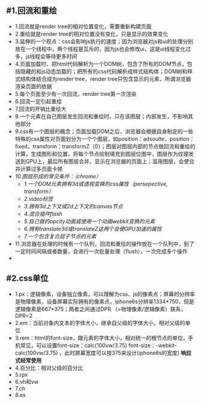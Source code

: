 #1.回流和重绘
---
- 1.回流就是render tree的相对位置变化，需要重新构建页面
- 2.重绘就是render tree的相对位置没有变化，只是显示的效果变化
- 3.延伸的一个观点：css会影响js执行的速度；因为浏览器对js和ui的处理分别放在一个线程中，两个线程是互斥的，因为js也会修改ui，这是ui线程变化过多，js线程会等待更多时间
- 4.页面加载时，把html代码解析为一个DOM树，包含了所有的DOM节点，包括隐藏的和js动态加载的；把所有的css代码解析成样式结构体；DOM树和样式结构体结合成为render tree，render tree只包含显示的元素，所谓浏览器渲染页面的依据
- 5.每个页面至少有一次回流，render tree第一次渲染
- 6.回流一定引起重绘
- 7.回流的开销比重绘大
- 8.一个元素在自己图层发生回流和重绘时，只在该图层；内部发生，不影响其他部分
- 9.css有一个图层的概念；页面加载DOM之后，浏览器会根据自身制定的一些特殊的css属性对页面划分为一个个图层，如position：adsoulte，position：fixed，transform：transformZ（0）；图层对图层内部的节点做回流和重绘的计算，生成图形和位置，将每个节点绘制填充到图层位图中，图层作为纹理发送到GPU上，最后所有图层合并，显示在浏览器的页面上；滥用图层，会使合并计算过多页面卡顿
- *10.图层形成的常见条件：（chrome）*
   - *1.一个DOM元素拥有3d或透视变换的css属性（persepective, transform）*
   - *2.video标签*
   - *3.拥有3d上下文或2d上下文的canvas节点*
   - *4.混合插件flash*
   - *5.自己做的opcity动画或使用一个动画webkit变换的元素*
   - *6.拥有translate3d或translateZ这两个会使GPU加速的属性*
   - *7.一个包含复合层子节点的元素*
- 11.浏览器在处理的时候有一个队列，回流和重绘的操作放在一个队列中，到了一定时间间隔或者数量，会进行一次批量处理（flush），一次完成多个操作
-


#2.css单位
----
- 1.px：逻辑像素，设备独立像素，可以理解为css、js的像素点；屏幕的分辨率是物理像素，设备屏幕实际拥有的像素点，iphone6s分辨率1334\*750，但是逻辑像素是667\*375；两者之间通过DPR
（=物理像素/逻辑像素）联系，DPR=2
- 2.em：当前对象内文本的字体大小，继承自父级的字体大小，相对父级的单位
- 3.rem：html的font-size，跟元素的字体大小，相对统一的根节点的单位，手机常见，可以设置font-size：calc(100vw/3.75) font-size：-webkit-calc(100vw/3.75)
，此时屏幕宽度可以按375来设计(iphone6s的宽度)  **响应式经常使用**
- 4.百分比：相对父级的百分比
- 5.rpx
- 6.vh和vw
- 7.ch
- 8.ex